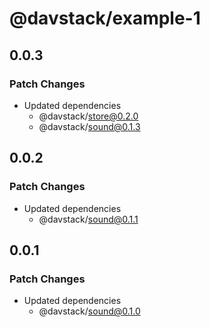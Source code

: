 # @davstack/example-1

## 0.0.3

### Patch Changes

- Updated dependencies
  - @davstack/store@0.2.0
  - @davstack/sound@0.1.3

## 0.0.2

### Patch Changes

- Updated dependencies
  - @davstack/sound@0.1.1

## 0.0.1

### Patch Changes

- Updated dependencies
  - @davstack/sound@0.1.0
